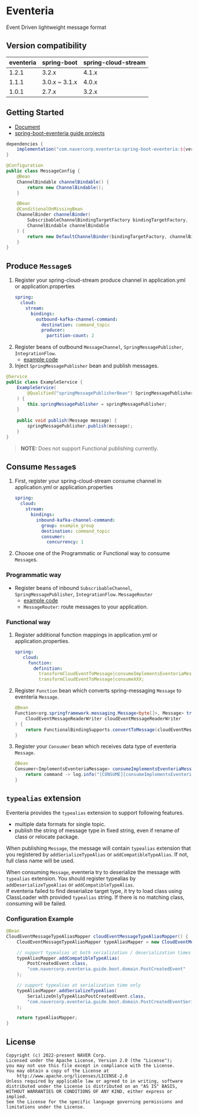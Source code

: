# Eventeria

Event Driven lightweight message format

## Version compatibility

 eventeria | spring-boot   | spring-cloud-stream 
-----------|---------------|---------------------
 1.2.1     | 3.2.x         | 4.1.x               
 1.1.1     | 3.0.x ~ 3.1.x | 4.0.x               
 1.0.1     | 2.7.x         | 3.2.x               

## Getting Started

- [Document](https://github.com/naver/eventeria/wiki)
- [spring-boot-eventeria guide projects](https://github.com/naver/eventeria/tree/main/guide-projects/spring-boot-eventeria-guide)

```gradle
dependencies {
    implementation("com.navercorp.eventeria:spring-boot-eventeria:${version}")
}
```

```java
@Configuration
public class MessageConfig {
    @Bean
    ChannelBindable channelBindable() {
        return new ChannelBindable();
    }

    @Bean
    @ConditionalOnMissingBean
    ChannelBinder channelBinder(
        SubscribableChannelBindingTargetFactory bindingTargetFactory,
        ChannelBindable channelBindable
    ) {
        return new DefaultChannelBinder(bindingTargetFactory, channelBindable);
    }
}
```

## Produce `Message`s

1. Register your spring-cloud-stream produce channel in application.yml or application.properties
    ```yml
    spring:
      cloud:
        stream:
          bindings:
            outbound-kafka-channel-command:
              destination: command_topic
              producer:
                partition-count: 2
    ```
2. Register beans of outbound `MessageChannel`, `SpringMessagePublisher`, `IntegrationFlow`.
    - [example code](https://github.com/naver/eventeria/blob/main/guide-projects/spring-boot-eventeria-guide/src/main/java/com/navercorp/eventeria/guide/boot/publisher/ProgrammaticBindingNotifyCommandPublisher.java)
3. Inject `SpringMessagePublisher` bean and publish messages.

```java
@Service
public class ExampleService {
    ExampleService(
        @Qualified("springMessagePublisherBean") SpringMessagePublisher springMessagePublisher
    ) {
        this.springMessagePublisher = springMessagePublisher;
    }
    
    public void publish(Message message) {
        springMessagePublisher.publish(message);
    }
}
```

> **NOTE:** Does not support Functional publishing currently.

## Consume `Message`s

1. First, register your spring-cloud-stream consume channel in application.yml or application.properties
    ```yml
    spring:
      cloud:
        stream:
          bindings:
            inbound-kafka-channel-command:
              group: example_group
              destination: command_topic
              consumer:
                concurrency: 1
    ```
2. Choose one of the Programmatic or Functional way to consume `Message`s.

### Programmatic way

- Register beans of inbound `SubscribableChannel`, `SpringMessagePublisher`, `IntegrationFlow`. `MessageRouter`
   - [example code](https://github.com/naver/eventeria/blob/main/guide-projects/spring-boot-eventeria-guide/src/main/java/com/navercorp/eventeria/guide/boot/listener/ProgrammaticBindingEventListener.java)
   - `MessageRouter`: route messages to your application.

### Functional way

1. Register additional function mappings in application.yml or application.properties.
   ```yml
   spring:
      cloud:
        function:
          definition:
            transformCloudEventToMessage|consumeImplementsEventeriaMessage;
            transformCloudEventToMessage|consumeXXX;
   ```
2. Register `Function` bean which converts spring-messaging `Message` to eventeria `Message`.
    ```java
    @Bean
    Function<org.springframework.messaging.Message<byte[]>, Message> transformCloudEventToMessage(
        CloudEventMessageReaderWriter cloudEventMessageReaderWriter
    ) {
        return FunctionalBindingSupports.convertToMessage(cloudEventMessageReaderWriter);
    }
    ```
3. Register your `Consumer` bean which receives data type of eventeria `Message`.
    ```java
    @Bean
    Consumer<ImplementsEventeriaMessage> consumeImplementsEventeriaMessage() {
        return command -> log.info("[CONSUME][consumeImplementsEventeriaMessage] {}", command);
    }
    ```

## `typealias` extension

Eventeria provides the `typealias` extension to support following features.

- multiple data formats for single topic.
- publish the string of message type in fixed string, even if rename of class or relocate package.

When publishing `Message`, the message will contain `typealias` extension that you registered by `addSerializeTypeAlias` or `addCompatibleTypeAlias`. If not, full class name will be used.

When consuming `Message`, eventeria try to deserialize the message with `typealias` extension. You should register typealias by `addDeserializeTypeAlias` or `addCompatibleTypeAlias`.  
If eventeria failed to find deserialize target type, it try to load class using ClassLoader with provided `typealias` string. If there is no matching class, consuming will be failed.

### Configuration Example

```java
@Bean
CloudEventMessageTypeAliasMapper cloudEventMessageTypeAliasMapper() {
    CloudEventMessageTypeAliasMapper typeAliasMapper = new CloudEventMessageTypeAliasMapper();

    // support typealias at both serialization / deserialization times
    typeAliasMapper.addCompatibleTypeAlias(
        PostCreatedEvent.class,
        "com.navercorp.eventeria.guide.boot.domain.PostCreatedEvent"
    );

    // support typealias at serialization time only
    typeAliasMapper.addSerializeTypeAlias(
        SerializeOnlyTypeAliasPostCreatedEvent.class,
        "com.navercorp.eventeria.guide.boot.domain.PostCreatedEventSerializeOnlyVersion"
    );

    return typeAliasMapper;
}
```

## License

```
Copyright (c) 2022-present NAVER Corp.
Licensed under the Apache License, Version 2.0 (the "License");
you may not use this file except in compliance with the License.
You may obtain a copy of the License at
    http://www.apache.org/licenses/LICENSE-2.0
Unless required by applicable law or agreed to in writing, software
distributed under the License is distributed on an "AS IS" BASIS,
WITHOUT WARRANTIES OR CONDITIONS OF ANY KIND, either express or implied.
See the License for the specific language governing permissions and
limitations under the License.
```
